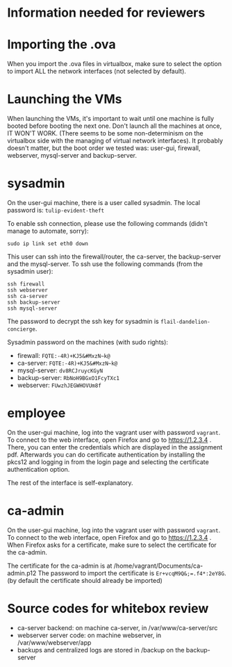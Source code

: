 # Information needed for reviewers

# Importing the .ova
When you import the .ova files in virtualbox, make sure to select the option to import ALL the network interfaces (not selected by default).

# Launching the VMs
When launching the VMs, it's important to wait until one machine is fully booted before booting the next one.
Don't launch all the machines at once, IT WON'T WORK. (There seems to be some non-determinism on the virtualbox side with the managing of virtual network interfaces).
It probably doesn't matter, but the boot order we tested was: user-gui, firewall, webserver, mysql-server and backup-server.

# sysadmin
On the user-gui machine, there is a user called sysadmin.
The local password is: `tulip-evident-theft`

To enable ssh connection, please use the following commands (didn't manage to automate, sorry):
```
sudo ip link set eth0 down
```

This user can ssh into the firewall/router, the ca-server, the backup-server and the mysql-server.
To ssh use the following commands (from the sysadmin user):
```
ssh firewall
ssh webserver
ssh ca-server
ssh backup-server
ssh mysql-server
```
The password to decrypt the ssh key for sysadmin is `flail-dandelion-concierge`.

Sysadmin password on the machines (with sudo rights):
- firewall: `FQTE:-4R)+KJ5&#MxzN~k@`
- ca-server: `FQTE:-4R)+KJ5&#MxzN~k@`
- mysql-server: `dv8RCJruycKGyN`
- backup-server: `RbNoH9BGxO1FcyTXc1`
- webserver: `FUwzhJEGWHOVUm8f`

# employee
On the user-gui machine, log into the vagrant user with password `vagrant`.
To connect to the web interface, open Firefox and go to https://1.2.3.4 . There, you can enter the credentials which are displayed in the assignment pdf. Afterwards you can do certificate authentication by installing the pkcs12 and logging in from the login page and selecting the certificate authentication option.

The rest of the interface is self-explanatory.

# ca-admin
On the user-gui machine, log into the vagrant user with password `vagrant`.
To connect to the web interface, open Firefox and go to https://1.2.3.4 . When Firefox asks for a certificate, make sure to select the certificate for the ca-admin. 

The certificate for the ca-admin is at /home/vagrant/Documents/ca-admin.p12
The password to import the certificate is `Er+vcqM9Q&;=.f4*:2eY8G`.
(by default the certificate should already be imported)

# Source codes for whitebox review
- ca-server backend: on machine ca-server, in /var/www/ca-server/src
- webserver server code: on machine webserver, in /var/www/webserver/app
- backups and centralized logs are stored in /backup on the backup-server